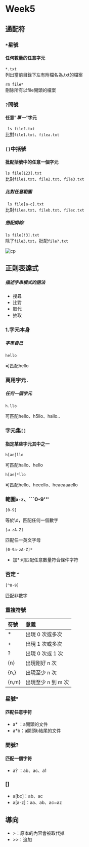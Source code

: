 # Week5

## 通配符

### ``` * ```星號  
#### 任何數量的任意字元

```*.txt ```  
列出當前目錄下左有附檔名為.txt的檔案

```rm file*```  
刪除所有以file開頭的檔案   

### ```?```問號  
#### 任意"*單一*"字元
``` ls file?.txt```  
比對```file1.txt```、```filea.txt```

### ```[]```中括號
#### 批配括號中的任意一個字元
```ls file[123].txt```  
比對```file1.txt```、```file2.txt```、```file3.txt```  
##### 比對任意範圍
``` ls file[a-c].txt```  
比對```filea.txt```、```fileb.txt```、```filec.txt```  
##### 搭配排除!
```ls file[!3].txt```  
除了```file3.txt```，批配```file?.txt```

![cp](pic\cp.png)

## 正則表達式
##### 描述字串模式的語法
- 搜尋
- 比對
- 取代
- 抽取
  
### 1.字元本身
##### 字串自己
```
hello
```
可匹配hello

### 萬用字元```.```
##### 任何一個字元
```
h.llo
```
可匹配hello、h5llo、hallo..

### 字元集```[]```
#### 指定某些字元其中之一
```
h[ae]llo
```
可匹配hallo、hello
```
h[ae]*llo
```
可匹配hello、heeello、heaeaaaello

### 範圍```a-z```、```0-9'''
```
[0-9]
```
等於\d，匹配任何一個數字
```
[a-zA-Z]
```
匹配任一英文字母

```
[0-9a-zA-Z]*
```
- 加*:可匹配任意數量符合條件字符

### 否定 ```^```
```
[^0-9]
```
匹配非數字

### 重複符號
符號|意義
:-- |:--
\*  |出現 0 次或多次
\+  |出現 1 次或多次
?   |出現 0 次或 1 次
{n} |出現剛好 n 次
{n,}|出現至少 n 次
{n,m}|出現至少 n 到 m 次




### 星號*
#### 匹配任意字符  
- a* ：a開頭的文件
- a*b：a開頭b結尾的文件

### 問號?
#### 匹配一個字符
- a? ：ab、ac、a1

### []
- a[bc]：ab、ac
- a[a-z]：aa、ab、ac~az

## 導向
- *>*：原本的內容會被取代掉
- *>>*：追加
 